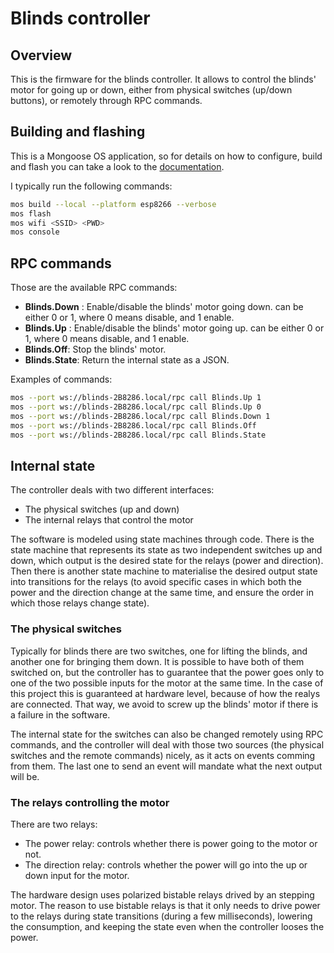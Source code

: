 # Blinds controller

## Overview

This is the firmware for the blinds controller. It allows to control the blinds' motor for going up or down, either from physical switches (up/down buttons), or remotely through RPC commands.

## Building and flashing

This is a Mongoose OS application, so for details on how to configure, build and flash you can take a look to the [documentation](https://mongoose-os.com/docs/README.md).

I typically run the following commands:

```bash
mos build --local --platform esp8266 --verbose
mos flash
mos wifi <SSID> <PWD>
mos console
```

## RPC commands

Those are the available RPC commands:

- **Blinds.Down** <state>: Enable/disable the blinds' motor going down. *<state>* can be either 0 or 1, where 0 means disable, and 1 enable.
- **Blinds.Up** <state>: Enable/disable the blinds' motor going up. *<state>* can be either 0 or 1, where 0 means disable, and 1 enable.
- **Blinds.Off**: Stop the blinds' motor.
- **Blinds.State**: Return the internal state as a JSON.

Examples of commands:

```bash
mos --port ws://blinds-2B8286.local/rpc call Blinds.Up 1
mos --port ws://blinds-2B8286.local/rpc call Blinds.Up 0
mos --port ws://blinds-2B8286.local/rpc call Blinds.Down 1
mos --port ws://blinds-2B8286.local/rpc call Blinds.Off
mos --port ws://blinds-2B8286.local/rpc call Blinds.State
```

## Internal state

The controller deals with two different interfaces:
- The physical switches (up and down)
- The internal relays that control the motor

The software is modeled using state machines through code. There is the state machine that represents its state as two independent switches up and down, which output is the desired state for the relays (power and direction). Then there is another state machine to materialise the desired output state into transitions for the relays (to avoid specific cases in which both the power and the direction change at the same time, and ensure the order in which those relays change state).

### The physical switches

Typically for blinds there are two switches, one for lifting the blinds, and another one for bringing them down. It is possible to have both of them switched on, but the controller has to guarantee that the power goes only to one of the two possible inputs for the motor at the same time. In the case of this project this is guaranteed at hardware level, because of how the realys are connected. That way, we avoid to screw up the blinds' motor if there is a failure in the software.

The internal state for the switches can also be changed remotely using RPC commands, and the controller will deal with those two sources (the physical switches and the remote commands) nicely, as it acts on events comming from them. The last one to send an event will mandate what the next output will be.

### The relays controlling the motor

There are two relays:
- The power relay: controls whether there is power going to the motor or not.
- The direction relay: controls whether the power will go into the up or down input for the motor.

The hardware design uses polarized bistable relays drived by an stepping motor. The reason to use bistable relays is that it only needs to drive power to the relays during state transitions (during a few milliseconds), lowering the consumption, and keeping the state even when the controller looses the power.